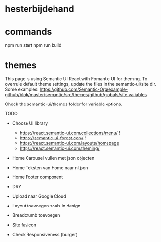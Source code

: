 # hesterbijdehand

# commands

npm run start
npm run build

# themes

This page is using Semantic UI React with Fomantic UI for theming.
To overrule default theme settings, update the files in the semantic-ui/site dir.
Some examples:
https://github.com/Semantic-Org/example-github/blob/master/semantic/src/themes/github/globals/site.variables

Check the semantic-ui/themes folder for variable options.

TODO

- Choose UI library

  - https://react.semantic-ui.com/collections/menu/ !
  - https://semantic-ui-forest.com/ !
  - https://react.semantic-ui.com/layouts/homepage
  - https://react.semantic-ui.com/theming/

- Home Carousel vullen met json objecten
- Home Teksten van Home naar nl.json
- Home Footer component
- DRY
- Upload naar Google Cloud
- Layout toevoegen zoals in design
- Breadcrumb toevoegen

- Site favicon

- Check Responsiveness (burger)
